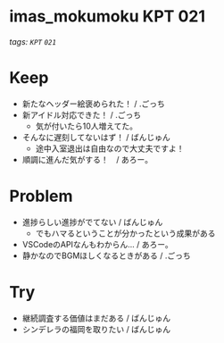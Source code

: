 # imas_mokumoku KPT 021

###### tags: `KPT` `021`

# Keep

- 新たなヘッダー絵褒められた！ / .ごっち
- 新アイドル対応できた！ / .ごっち
    - 気が付いたら10人増えてた。
- そんなに遅刻してないはず！ / ばんじゅん
    - 途中入室退出は自由なので大丈夫ですよ！
- 順調に進んだ気がする！　/ あろー。

# Problem

- 進捗らしい進捗がでてない / ばんじゅん
    - でもハマるということが分かったという成果がある
- VSCodeのAPIなんもわからん... / あろー。
- 静かなのでBGMほしくなるときがある / .ごっち

# Try

- 継続調査する価値はまだある / ばんじゅん
- シンデレラの福岡を取りたい / ばんじゅん
